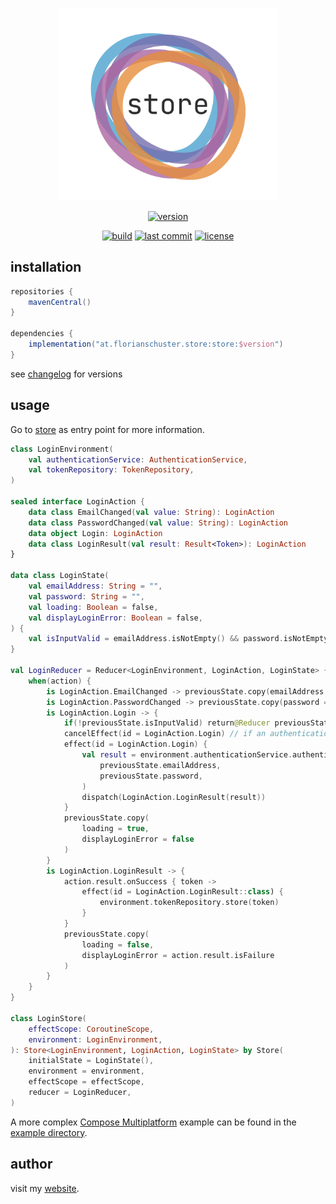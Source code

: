 <p align="center"><img alt="flow" width="350" src=".media/logo.webp"></p>

<p align=center>
    <a href="https://search.maven.org/artifact/at.florianschuster.store/store-core"><img alt="version" src="https://img.shields.io/maven-central/v/at.florianschuster.store/store-core?label=store-version&logoColor=1AA2D4" /></a>
</p>

<p align=center>
    <a href="https://github.com/floschu/store/actions"><img alt="build" src="https://github.com/floschu/store/workflows/build/badge.svg" /></a>
    <a href="https://github.com/floschu/store/"><img alt="last commit" src="https://img.shields.io/github/last-commit/floschu/store?logoColor=B75EA4" /></a>
    <a href="LICENSE"><img alt="license" src="https://img.shields.io/badge/license-Apache%202.0-blue.svg?color=7b6fe2" /></a>
</p>

## installation

``` groovy
repositories {
    mavenCentral()
}

dependencies {
    implementation("at.florianschuster.store:store:$version")
}
```

see [changelog](https://github.com/floschu/store/blob/develop/CHANGELOG.md) for versions

## usage

Go to [store](https://github.com/floschu/store/blob/develop/src/commonMain/kotlin/at/florianschuster/store/store.kt) as entry point for more information.

```kotlin
class LoginEnvironment(
    val authenticationService: AuthenticationService,
    val tokenRepository: TokenRepository,
)

sealed interface LoginAction {
    data class EmailChanged(val value: String): LoginAction
    data class PasswordChanged(val value: String): LoginAction
    data object Login: LoginAction
    data class LoginResult(val result: Result<Token>): LoginAction
}

data class LoginState(
    val emailAddress: String = "",
    val password: String = "",
    val loading: Boolean = false,
    val displayLoginError: Boolean = false,
) {
    val isInputValid = emailAddress.isNotEmpty() && password.isNotEmpty()
}

val LoginReducer = Reducer<LoginEnvironment, LoginAction, LoginState> { previousState, action ->
    when(action) {
        is LoginAction.EmailChanged -> previousState.copy(emailAddress = action.value)
        is LoginAction.PasswordChanged -> previousState.copy(password = action.value)
        is LoginAction.Login -> {
            if(!previousState.isInputValid) return@Reducer previousState
            cancelEffect(id = LoginAction.Login) // if an authentication is already in progress, we cancel it
            effect(id = LoginAction.Login) {
                val result = environment.authenticationService.authenticate(
                    previousState.emailAddress,
                    previousState.password,
                )
                dispatch(LoginAction.LoginResult(result))
            }
            previousState.copy(
                loading = true,
                displayLoginError = false
            )
        }
        is LoginAction.LoginResult -> {
            action.result.onSuccess { token ->
                effect(id = LoginAction.LoginResult::class) {
                    environment.tokenRepository.store(token)
                }
            }
            previousState.copy(
                loading = false,
                displayLoginError = action.result.isFailure
            )
        }
    }
}

class LoginStore(
    effectScope: CoroutineScope,
    environment: LoginEnvironment,
): Store<LoginEnvironment, LoginAction, LoginState> by Store(
    initialState = LoginState(),
    environment = environment,
    effectScope = effectScope,
    reducer = LoginReducer,
)
```

A more complex [Compose Multiplatform](https://www.jetbrains.com/compose-multiplatform/) example can be found in the [example directory](https://github.com/floschu/store/blob/develop/example).

## author

visit my [website](https://florianschuster.at/).
